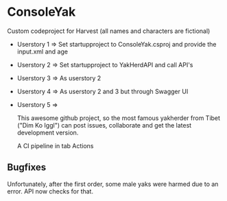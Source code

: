 # ConsoleYak

Custom codeproject for Harvest (all names and characters are fictional)

* Userstory 1 => Set startupproject to ConsoleYak.csproj and provide the input.xml and age
* Userstory 2 => Set startupproject to YakHerdAPI and call API's
* Userstory 3 => As userstory 2 
* Userstory 4 => As userstory 2 and 3 but through Swagger UI
* Userstory 5 => 

  This awesome github project, so the most famous yakherder from Tibet ("Dim Ko Iggl") can post issues, collaborate and get the latest development version.

  A CI pipeline in tab Actions

## Bugfixes 
Unfortunately, after the first order, some male yaks were harmed due to an error. API now checks for that.
